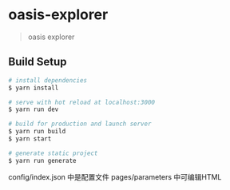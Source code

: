 # oasis-explorer

> oasis explorer

## Build Setup

``` bash
# install dependencies
$ yarn install

# serve with hot reload at localhost:3000
$ yarn run dev

# build for production and launch server
$ yarn run build
$ yarn start

# generate static project
$ yarn run generate
```

config/index.json 中是配置文件
pages/parameters 中可编辑HTML
